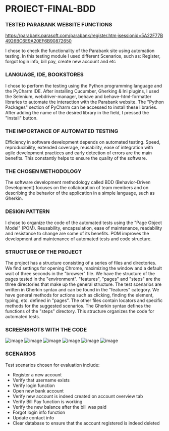 # PROIECT-FINAL-BDD


### TESTED PARABANK WEBSITE FUNCTIONS

https://parabank.parasoft.com/parabank/register.htm;jsessionid=5A22F77B4926BC6E9A20EF6B90872650

I chose to check the functionality of the Parabank site using automation testing. In this testing module I used different Scenarios, such as: Register, forgot login info, bill pay, create new account and etc

### LANGUAGE, IDE, BOOKSTORES
I chose to perform the testing using the Python programming language and the PyCharm IDE. After installing Cucumber, Gherking & Ini plugins, I used the Selenium, webdriver-manager, behave and behave-html-formatter libraries to automate the interaction with the Parabank website. The "Python Packages" section of PyCharm can be accessed to install these libraries. After adding the name of the desired library in the field, I pressed the "Install" button.

### THE IMPORTANCE OF AUTOMATED TESTING
Efficiency in software development depends on automated testing. Speed, reproducibility, extended coverage, reusability, ease of integration with agile development practices and early detection of errors are the main benefits. This constantly helps to ensure the quality of the software.

### THE CHOSEN METHODOLOGY
The software development methodology called BDD (Behavior-Driven Development) focuses on the collaboration of team members and on describing the behavior of the application in a simple language, such as Gherkin.

### DESIGN PATTERN 
I chose to organize the code of the automated tests using the "Page Object Model" (POM). Reusability, encapsulation, ease of maintenance, readability and resistance to change are some of its benefits. POM improves the development and maintenance of automated tests and code structure.

### STRUCTURE OF THE PROJECT
The project has a structure consisting of a series of files and directories. We find settings for opening Chrome, maximizing the window and a default wait of three seconds in the "browser" file. We have the structure of the pages tested in the "environment". "features", "pages" and "steps" are the three directories that make up the general structure. The test scenarios are written in Gherkin syntax and can be found in the "features" category. We have general methods for actions such as clicking, finding the element, typing, etc. defined in "pages". The other files contain locators and specific methods for the suggested scenarios. The Gherkin syntax defines the functions of the "steps" directory. This structure organizes the code for automated tests.

### SCREENSHOTS WITH THE CODE

![image](https://github.com/StefanSchullerAndrei/PROIECT-FINAL-BDD/assets/170446681/f36013df-146b-4497-8b5a-966896e027e3)
![image](https://github.com/StefanSchullerAndrei/PROIECT-FINAL-BDD/assets/170446681/f50bb3b4-2a43-4eac-ad02-160edb92f05d)
![image](https://github.com/StefanSchullerAndrei/PROIECT-FINAL-BDD/assets/170446681/f9a72ce6-0028-4fd0-b67f-30472fcf3bc8)
![image](https://github.com/StefanSchullerAndrei/PROIECT-FINAL-BDD/assets/170446681/895b4b26-af41-4ac3-8205-02b3f7d89359)
![image](https://github.com/StefanSchullerAndrei/PROIECT-FINAL-BDD/assets/170446681/ded66c62-bbca-494a-b45f-1d9ab614c3db)
![image](https://github.com/StefanSchullerAndrei/PROIECT-FINAL-BDD/assets/170446681/94971ec4-af8d-4dc4-9959-16bd405e92ce)



### SCENARIOS

Test scenarios chosen for evaluation include:

* Register a new account
* Verify that username exists
* Verify login function
* Open new bank account
* Verify new account is indeed created on account overview tab
* Verify Bill Pay function is working
* Verify the new balance after the bill was paid
* Forgot login info function
* Update contact info
* Clear database to ensure that the account registered is indeed deleted
